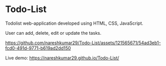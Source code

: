 # Todo-List

Todolist web-application developed using HTML, CSS, JavaScript. 

User can add, delete, edit or update the tasks.


https://github.com/nareshkumar29/Todo-List/assets/121565671/54ad3eb1-fcd0-491d-9771-b619ad2dd150

Live demo: https://nareshkumar29.github.io/Todo-List/

